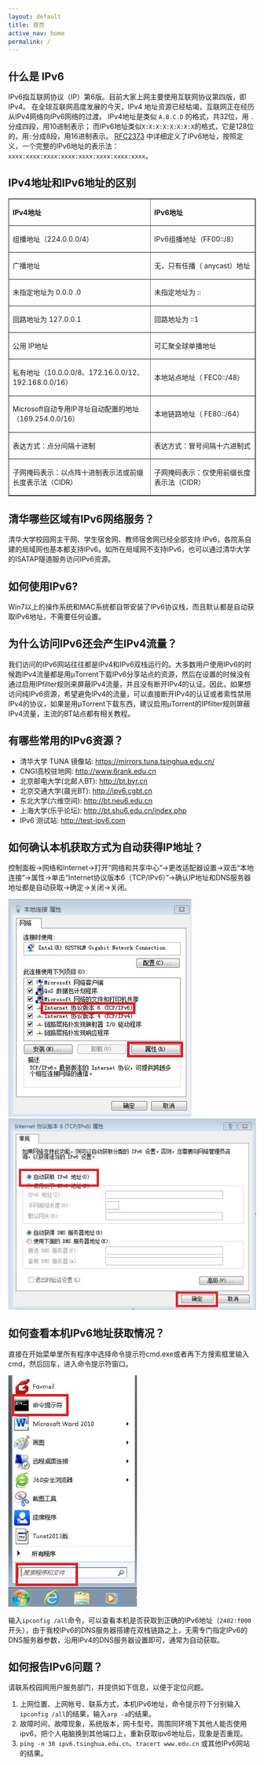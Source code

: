 ```yaml
---
layout: default 
title: 首页
active_nav: home
permalink: /
---
```


## 什么是 IPv6

IPv6指互联网协议（IP）第6版。目前大家上网主要使用互联网协议第四版，即IPv4。
在全球互联网高度发展的今天，IPv4 地址资源已经枯竭，互联网正在经历从IPv4网络向IPv6网络的过渡。
IPv4地址是类似 `A.B.C.D` 的格式，共32位，用 `.` 分成四段，用10进制表示；
而IPv6地址类似`X:X:X:X:X:X:X:X`的格式，它是128位的，用`:`分成8段，用16进制表示。
[RFC2373](http://www.ietf.org/rfc/rfc2373.txt) 中详细定义了IPv6地址，按照定义，一个完整的IPv6地址的表示法：`xxxx:xxxx:xxxx:xxxx:xxxx:xxxx:xxxx:xxxx`。


## IPv4地址和IPv6地址的区别 
  
<table border="1" cellspacing="0" cellpadding="0">
	<tr>
		<td ><p align="left"><strong>IPv4</strong><strong>地址</strong><strong> </strong> </p></td>
		<td ><p align="left"><strong>IPv6</strong><strong>地址</strong><strong> </strong> </p></td>
	</tr>
	<tr>
		<td ><p align="left">组播地址（224.0.0.0/4） </p></td>
		<td ><p align="left">IPv6组播地址（FF00::/8） </p></td>
	</tr>
	<tr>
		<td ><p align="left">广播地址 </p></td>
		<td ><p align="left">无，只有任播（ anycast）地址 </p></td>
	</tr>
	<tr>
		<td ><p align="left">未指定地址为 0.0.0 .0 </p></td>
		<td ><p align="left">未指定地址为 :: </p></td>
	</tr>
	<tr>
		<td ><p align="left">回路地址为 127.0.0.1 </p></td>
		<td ><p align="left">回路地址为 ::1 </p></td>
	</tr>
	<tr>
		<td ><p align="left">公用 IP地址 </p></td>
		<td ><p align="left">可汇聚全球单播地址 </p></td>
	</tr>
	<tr>
		<td ><p align="left">私有地址（10.0.0.0/8、172.16.0.0/12、192.168.0.0/16） </p></td>
		<td ><p align="left">本地站点地址（ FEC0::/48） </p></td>
	</tr>
	<tr>
		<td ><p align="left">Microsoft自动专用IP寻址自动配置的地址（169.254.0.0/16） </p></td>
		<td ><p align="left">本地链路地址（ FE80::/64） </p></td>
	</tr>
	<tr>
		<td ><p align="left">表达方式：点分间隔十进制 </p></td>
		<td ><p align="left">表达方式：冒号间隔十六进制式 </p></td>
	</tr>
	<tr>
		<td ><p align="left">子网掩码表示：以点阵十进制表示法或前缀长度表示法（CIDR） </p></td>
		<td ><p align="left">子网掩码表示：仅使用前缀长度表示法（CIDR） </p></td>
	</tr>
</table>


## 清华哪些区域有IPv6网络服务？ 

清华大学校园网主干网、学生宿舍网、教师宿舍网已经全部支持 IPv6，各院系自建的局域网也基本都支持IPv6。如所在局域网不支持IPv6，也可以通过清华大学的ISATAP隧道服务访问IPv6资源。

## 如何使用IPv6?

Win7以上的操作系统和MAC系统都自带安装了IPv6协议栈，而且默认都是自动获取IPv6地址，不需要任何设置。 

## 为什么访问IPv6还会产生IPv4流量？ 

我们访问的IPv6网站往往都是IPv4和IPv6双栈运行的。大多数用户使用IPv6的时候跑IPv4流量都是用μTorrent下载IPv6分享站点的资源，然后在设置的时候没有通过启用IPfilter规则来屏蔽IPv4流量，并且没有断开IPv4的认证。因此，如果想访问纯IPv6资源，希望避免IPv4的流量，可以直接断开IPv4的认证或者索性禁用IPv4的协议，如果是用μTorrent下载东西，建议启用μTorrent的IPfilter规则屏蔽IPv4流量，主流的BT站点都有相关教程。

## 有哪些常用的IPv6资源？ 

 - 清华大学 TUNA 镜像站:  <https://mirrors.tuna.tsinghua.edu.cn/>
 - CNGI高校驻地网: <http://www.6rank.edu.cn>
 - 北京邮电大学(北邮人BT): <http://bt.byr.cn>
 - 北京交通大学(晨光BT): <http://ipv6.cgbt.cn>
 - 东北大学(六维空间): <http://bt.neu6.edu.cn>
 - 上海大学(乐乎论坛): <http://bt.shu6.edu.cn/index.php>
 - IPv6 测试站: <http://test-ipv6.com>

## 如何确认本机获取方式为自动获得IP地址？ 

控制面板→网络和Internet→打开“网络和共享中心”→更改适配器设置→双击“本地连接”→属性→单击“Internet协议版本6（TCP/IPv6）”→确认IP地址和DNS服务器地址都是自动获取→确定→关闭→关闭。

![](/static/img/image1.jpg)
![](/static/img/image2.jpg)

## 如何查看本机IPv6地址获取情况？

直接在开始菜单里所有程序中选择命令提示符cmd.exe或者再下方搜索框里输入cmd，然后回车，进入命令提示符窗口。

![](/static/img/image3.jpg)

输入`ipconfig /all`命令，可以查看本机是否获取到正确的IPv6地址（`2402:f000`开头），由于我校IPv6的DNS服务器搭建在双栈链路之上，无需专门指定IPv6的DNS服务器参数，沿用IPv4的DNS服务器设置即可，通常为自动获取。


## 如何报告IPv6问题？ 

请联系校园网用户服务部门，并提供如下信息，以便于定位问题。

1. 上网位置、上网帐号、联系方式，本机IPv6地址，命令提示符下分别输入`ipconfig /all`的结果，输入`arp -a`的结果。
2. 故障时间，故障现象，系统版本，网卡型号。周围同环境下其他人能否使用ipv6，把个人电脑换到其他端口上，重新获取ipv6地址后，现象是否重现。
3. `ping -n 30 ipv6.tsinghua.edu.cn`、`tracert www.edu.cn` 或其他IPv6网站的结果。


